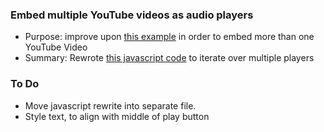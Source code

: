 ### Embed multiple YouTube videos as audio players

* Purpose: improve upon [this example](https://www.labnol.org/internet/youtube-audio-player/26740/) in order to embed more than one YouTube Video
* Summary: Rewrote [this javascript code](https://cdn.rawgit.com/labnol/files/master/yt.js) to iterate over multiple players

### To Do

* Move javascript rewrite into separate file.
* Style text, to align with middle of play button
